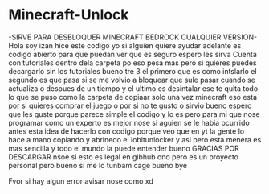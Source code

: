 # Minecraft-Unlock
-SIRVE PARA DESBLOQUER MINECRAFT BEDROCK CUALQUIER VERSION- Hola soy izan hice este codigo yo si alguien quiere ayudar adelante es codigo abierto para que puedan ver que es seguro espero les sirva
Cuenta con tutoriales dentro dela carpeta po eso pesa mas pero si quieres puedes decargarlo sin los tutoriales bueno tre 3 el primero que es como intslarlo el segundo es que pasa si se me volvio a bloquear que sule pasar cuando se actualiza o despues de un tiempo y el ultimo es desintalar ese te quita todo lo que se puso como la carpeta de copiaar solo una vez minecraft eso esta por si quieres comprar el juego o por si no te gusto o sirvio bueno espero que les guste porque parece simple el codigo y lo es pero para mi que nose programar como un experto es mejor nose si aguien se le habia ocurrido antes esta idea de hacerlo con codigo porque veo que en yt la gente lo hace a mano copiando y abrinedo el iobitunlocker y asi pero esta menera es mas sencilla y todo el mundo la puede entender bueno GRACIAS POR DESCARGAR nsoe si esto es legal en gibhub ono pero es un proyecto personal pero bueno si me lo tunbam cage bueno bye

Fvor si hay algun error avisar nose como xd
